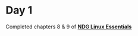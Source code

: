 # Day 1
Completed chapters 8 & 9 of [**NDG Linux Essentials**](https://lms.netacad.com/course/view.php?id=844634)
